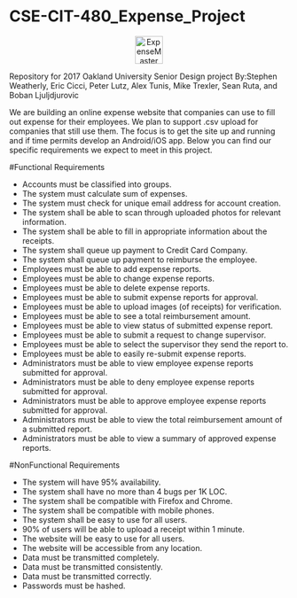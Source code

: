 # CSE-CIT-480_Expense_Project
<p align="center"><img src="https://github.com/smweathe/CSE-CIT-480_Expense_Project/blob/master/images/logo.png" alt="ExpenseMaster" height="50" ></p>
Repository for 2017 Oakland University Senior Design project 
By:Stephen Weatherly, Eric Cicci, Peter Lutz, Alex Tunis, Mike Trexler, Sean Ruta, and Boban Ljuljdjurovic

We are building an online expense website that companies can use to fill out expense for their employees. We plan to support .csv upload for companies that still use them. The focus is to get the site up and running and if time permits develop an Android/iOS app. Below you can find our specific requirements we expect to meet in this project.

#Functional Requirements
  * Accounts must be classified into groups.</br>
  * The system must calculate sum of expenses.<br/>
  * The system must check for unique email address for account creation.<br/>
  * The system shall be able to scan through uploaded photos for relevant information.<br/>
  * The system shall be able to fill in appropriate information about the receipts.<br/>
  * The system shall queue up payment to Credit Card Company.<br/>
  * The system shall queue up payment to reimburse the employee.<br/>
  * Employees must be able to add expense reports.<br/>
  * Employees must be able to change expense reports.<br/>
  * Employees must be able to delete expense reports.<br/>
  * Employees must be able to submit expense reports for approval.<br/>
  * Employees must be able to upload images (of receipts) for verification.<br/>
  * Employees must be able to see a total reimbursement amount.<br/>
  * Employees must be able to view status of submitted expense report.<br/>
  * Employees must be able to submit a request to change supervisor.<br/>
  * Employees must be able to select the supervisor they send the report to.<br/>
  * Employees must be able to easily re-submit expense reports.<br/>
  * Administrators must be able to view employee expense reports submitted for approval.<br/>
  * Administrators must be able to deny employee expense reports submitted for approval.<br/>
  * Administrators must be able to approve employee expense reports submitted for approval.<br/>
  * Administrators must be able to view the total reimbursement amount of a submitted report.<br/>
  * Administrators must be able to view a summary of approved expense reports.<br/>

#NonFunctional Requirements
  * The system will have 95% availability.<br/>
  * The system shall have no more than 4 bugs per 1K LOC.<br/>
  * The system shall be compatible with Firefox and Chrome.<br/>
  * The system shall be compatible with mobile phones.<br/>
  * The system shall be easy to use for all users.<br/>
  * 90% of users will be able to upload a receipt within 1 minute.<br/>
  * The website will be easy to use for all users.<br/>
  * The website will be accessible from any location.<br/>
  * Data must be transmitted completely.<br/>
  * Data must be transmitted consistently.<br/>
  * Data must be transmitted correctly.<br/>
  * Passwords must be hashed.<br/>
